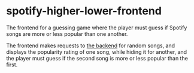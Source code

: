 # spotify-higher-lower-frontend
The frontend for a guessing game where the player must guess if Spotify songs are more or less popular than one another.

The frontend makes requests to [the backend](https://github.com/ZadenRB/spotify-higher-lower-api) for random songs, and displays the popularity rating of one song, while hiding it for another, and the player must guess if the second song is more or less popular than the first.